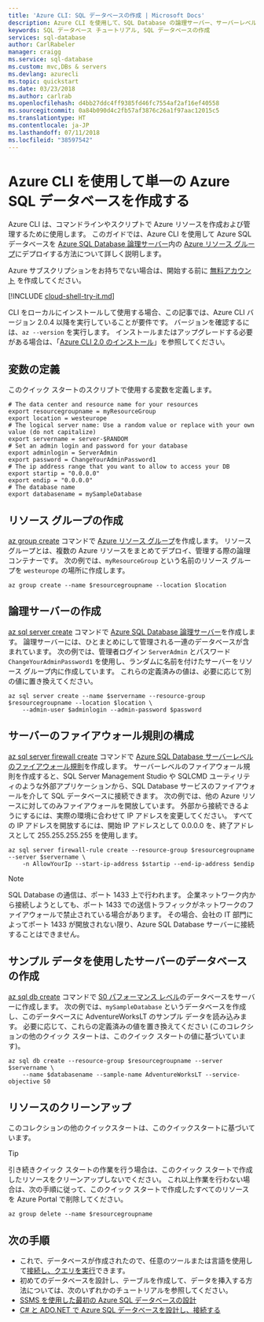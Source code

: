 ```yaml
---
title: 'Azure CLI: SQL データベースの作成 | Microsoft Docs'
description: Azure CLI を使用して、SQL Database の論理サーバー、サーバーレベルのファイアウォール規則、およびデータベースを作成する方法について説明します。
keywords: SQL データベース チュートリアル, SQL データベースの作成
services: sql-database
author: CarlRabeler
manager: craigg
ms.service: sql-database
ms.custom: mvc,DBs & servers
ms.devlang: azurecli
ms.topic: quickstart
ms.date: 03/23/2018
ms.author: carlrab
ms.openlocfilehash: d4bb27ddc4ff9385fd46fc7554af2af16ef40558
ms.sourcegitcommit: 0a84b090d4c2fb57af3876c26a1f97aac12015c5
ms.translationtype: HT
ms.contentlocale: ja-JP
ms.lasthandoff: 07/11/2018
ms.locfileid: "38597542"
---
```

# <a name="create-a-single-azure-sql-database-using-the-azure-cli"></a>Azure CLI を使用して単一の Azure SQL データベースを作成する

Azure CLI は、コマンドラインやスクリプトで Azure リソースを作成および管理するために使用します。 このガイドでは、Azure CLI を使用して Azure SQL データベースを [Azure SQL Database 論理サーバー](sql-database-features.md)内の [Azure リソース グループ](../azure-resource-manager/resource-group-overview.md)にデプロイする方法について詳しく説明します。

Azure サブスクリプションをお持ちでない場合は、開始する前に [無料アカウント](https://azure.microsoft.com/free/?WT.mc_id=A261C142F) を作成してください。

[!INCLUDE [cloud-shell-try-it.md](../../includes/cloud-shell-try-it.md)]

CLI をローカルにインストールして使用する場合、この記事では、Azure CLI バージョン 2.0.4 以降を実行していることが要件です。 バージョンを確認するには、`az --version` を実行します。 インストールまたはアップグレードする必要がある場合は、「[Azure CLI 2.0 のインストール]( /cli/azure/install-azure-cli)」を参照してください。 

## <a name="define-variables"></a>変数の定義

このクイック スタートのスクリプトで使用する変数を定義します。

```azurecli-interactive
# The data center and resource name for your resources
export resourcegroupname = myResourceGroup
export location = westeurope
# The logical server name: Use a random value or replace with your own value (do not capitalize)
export servername = server-$RANDOM
# Set an admin login and password for your database
export adminlogin = ServerAdmin
export password = ChangeYourAdminPassword1
# The ip address range that you want to allow to access your DB
export startip = "0.0.0.0"
export endip = "0.0.0.0"
# The database name
export databasename = mySampleDatabase
```

## <a name="create-a-resource-group"></a>リソース グループの作成

[az group create](/cli/azure/group#az_group_create) コマンドで [Azure リソース グループ](../azure-resource-manager/resource-group-overview.md)を作成します。 リソース グループとは、複数の Azure リソースをまとめてデプロイ、管理する際の論理コンテナーです。 次の例では、`myResourceGroup` という名前のリソース グループを `westeurope` の場所に作成します。

```azurecli-interactive
az group create --name $resourcegroupname --location $location
```
## <a name="create-a-logical-server"></a>論理サーバーの作成

[az sql server create](/cli/azure/sql/server#az_sql_server_create) コマンドで [Azure SQL Database 論理サーバー](sql-database-features.md)を作成します。 論理サーバーには、ひとまとめにして管理される一連のデータベースが含まれています。 次の例では、管理者ログイン `ServerAdmin` とパスワード `ChangeYourAdminPassword1` を使用し、ランダムに名前を付けたサーバーをリソース グループ内に作成しています。 これらの定義済みの値は、必要に応じて別の値に置き換えてください。

```azurecli-interactive
az sql server create --name $servername --resource-group $resourcegroupname --location $location \
    --admin-user $adminlogin --admin-password $password
```

## <a name="configure-a-server-firewall-rule"></a>サーバーのファイアウォール規則の構成

[az sql server firewall create](/cli/azure/sql/server/firewall-rule#az_sql_server_firewall_rule_create) コマンドで [Azure SQL Database サーバーレベルのファイアウォール規則](sql-database-firewall-configure.md)を作成します。 サーバーレベルのファイアウォール規則を作成すると、SQL Server Management Studio や SQLCMD ユーティリティのような外部アプリケーションから、SQL Database サービスのファイアウォールを介して SQL データベースに接続できます。 次の例では、他の Azure リソースに対してのみファイアウォールを開放しています。 外部から接続できるようにするには、実際の環境に合わせて IP アドレスを変更してください。 すべての IP アドレスを開放するには、開始 IP アドレスとして 0.0.0.0 を、終了アドレスとして 255.255.255.255 を使用します。  

```azurecli-interactive
az sql server firewall-rule create --resource-group $resourcegroupname --server $servername \
    -n AllowYourIp --start-ip-address $startip --end-ip-address $endip
```

> [!NOTE]
> SQL Database の通信は、ポート 1433 上で行われます。 企業ネットワーク内から接続しようとしても、ポート 1433 での送信トラフィックがネットワークのファイアウォールで禁止されている場合があります。 その場合、会社の IT 部門によってポート 1433 が開放されない限り、Azure SQL Database サーバーに接続することはできません。
>

## <a name="create-a-database-in-the-server-with-sample-data"></a>サンプル データを使用したサーバーのデータベースの作成

[az sql db create](/cli/azure/sql/db#az_sql_db_create) コマンドで [S0 パフォーマンス レベル](sql-database-service-tiers-dtu.md)のデータベースをサーバーに作成します。 次の例では、`mySampleDatabase` というデータベースを作成し、このデータベースに AdventureWorksLT のサンプル データを読み込みます。 必要に応じて、これらの定義済みの値を置き換えてください (このコレクションの他のクイック スタートは、このクイック スタートの値に基づいています)。

```azurecli-interactive
az sql db create --resource-group $resourcegroupname --server $servername \
    --name $databasename --sample-name AdventureWorksLT --service-objective S0
```

## <a name="clean-up-resources"></a>リソースのクリーンアップ

このコレクションの他のクイックスタートは、このクイックスタートに基づいています。 

> [!TIP]
> 引き続きクイック スタートの作業を行う場合は、このクイック スタートで作成したリソースをクリーンアップしないでください。 これ以上作業を行わない場合は、次の手順に従って、このクイック スタートで作成したすべてのリソースを Azure Portal で削除してください。
>

```azurecli-interactive
az group delete --name $resourcegroupname
```

## <a name="next-steps"></a>次の手順

- これで、データベースが作成されたので、任意のツールまたは言語を使用して[接続し、クエリを実行](sql-database-connect-query.md)できます。 
- 初めてのデータベースを設計し、テーブルを作成して、データを挿入する方法については、次のいずれかのチュートリアルを参照してください。
 - [SSMS を使用した最初の Azure SQL データベースの設計](sql-database-design-first-database.md)
  - [C# と ADO.NET で Azure SQL データベースを設計し、接続する](sql-database-design-first-database-csharp.md)


